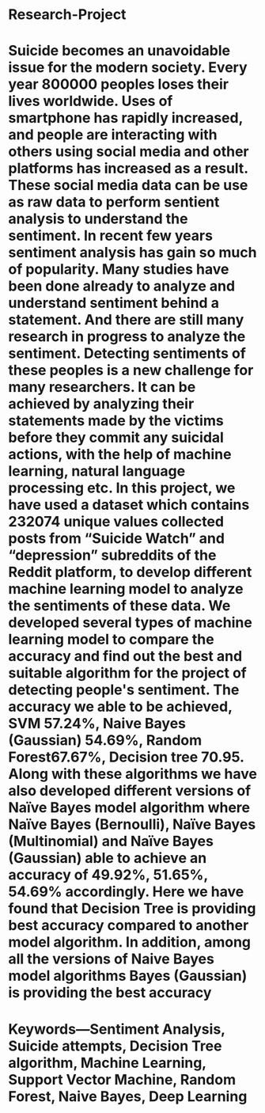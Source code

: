 # Research-Project
# Suicide becomes an unavoidable issue for the modern society. Every year 800000 peoples loses their lives worldwide. Uses of smartphone has rapidly increased, and people are interacting with others using social media and other platforms has increased as a result. These social media data can be use as raw data to perform sentient analysis to understand the sentiment. In recent few years sentiment analysis has gain so much of popularity. Many studies have been done already to analyze and understand sentiment behind a statement. And there are still many research in progress to analyze the sentiment. Detecting sentiments of these peoples is a new challenge for many researchers. It can be achieved by analyzing their statements made by the victims before they commit any suicidal actions, with the help of machine learning, natural language processing etc. In this project, we have used a dataset which contains 232074 unique values collected posts from “Suicide Watch” and “depression” subreddits of the Reddit platform, to develop different machine learning model to analyze the sentiments of these data. We developed several types of machine learning model to compare the accuracy and find out the best and suitable algorithm for the project of detecting people's sentiment. The accuracy we able to be achieved, SVM 57.24%, Naive Bayes (Gaussian) 54.69%, Random Forest67.67%, Decision tree 70.95. Along with these algorithms we have also developed different versions of Naïve Bayes model algorithm where Naïve Bayes (Bernoulli), Naïve Bayes (Multinomial) and Naïve Bayes (Gaussian) able to achieve an accuracy of 49.92%, 51.65%, 54.69% accordingly. Here we have found that Decision Tree is providing best accuracy compared to another model algorithm. In addition, among all the versions of Naive Bayes model algorithms Bayes (Gaussian) is providing the best accuracy
# Keywords—Sentiment Analysis, Suicide attempts, Decision Tree algorithm, Machine Learning, Support Vector Machine, Random Forest, Naive Bayes, Deep Learning
